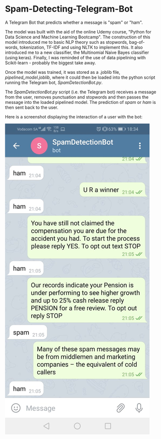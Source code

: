 # Spam-Detecting-Telegram-Bot
A Telegram Bot that predicts whether a message is "spam" or "ham".

The model was built with the aid of the online Udemy course, "Python for Data Science and Machine Learning Bootcamp". The construction of this model introduced me to basic NLP theory such as stopwords, bag-of-words, tokenization, TF-IDF and using NLTK to implement this. It also introduced me to a new classifier, the Multinomial Naive Bayes classifier (using keras). Finally, I was reminded of the use of data pipelining with Scikit-learn - probably the biggest take away.

Once the model was trained, it was stored as a .joblib file, *pipelined_model.joblib*, where it could then be loaded into the python script running the Telegram bot, *SpamDetectionBot.py*.

The *SpamDetectionBot.py* script (i.e. the Telegram bot) receives a message from the user, removes punctuation and stopwords and then passes the message into the loaded pipelined model. The prediction of *spam* or *ham* is then sent back to the user.

Here is a screenshot displaying the interaction of a user with the bot:

![alt text](https://github.com/ANDRYA005/Spam-Detecting-Telegram-Bot/blob/master/Screenshots/Display.jpeg)

